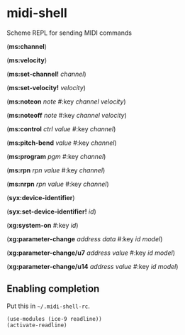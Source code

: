 # midi-shell
Scheme REPL for sending MIDI commands

(**ms:channel**)

(**ms:velocity**)

(**ms:set-channel!** *channel*)

(**ms:set-velocity!** *velocity*)

(**ms:noteon** *note* #:key *channel* *velocity*)

(**ms:noteoff** *note* #:key *channel* *velocity*)

(**ms:control** *ctrl* *value* #:key *channel*)

(**ms:pitch-bend** *value* #:key *channel*)

(**ms:program** *pgm* #:key *channel*)

(**ms:rpn** *rpn* *value* #:key *channel*)

(**ms:nrpn** *rpn* *value* #:key *channel*)

(**syx:device-identifier**)

(**syx:set-device-identifier!** *id*)

(**xg:system-on** #:key *id*)

(**xg:parameter-change** *address* *data* #:key *id* *model*)

(**xg:parameter-change/u7** *address* *value* #:key *id* *model*)

(**xg:parameter-change/u14** *address* *value* #:key *id* *model*)

## Enabling completion

Put this in `~/.midi-shell-rc`.

```
(use-modules (ice-9 readline))
(activate-readline)
```
